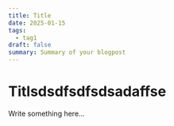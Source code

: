 ```yaml
---
title: Title
date: 2025-01-15
tags:
  - tag1
draft: false
summary: Summary of your blogpost
---
```


# Titlsdsdfsdfsdsadaffse

Write something here...
